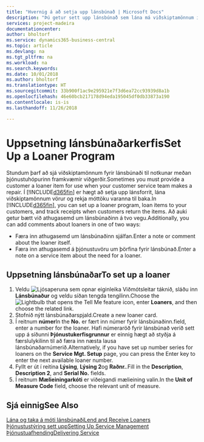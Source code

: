 ```yaml
---
title: "Hvernig á að setja upp lánsbúnað | Microsoft Docs"
description: "Þú getur sett upp lánsbúnað sem lána má viðskiptamönnum í stað þjónustuvöru á meðan hún er í þjónustu."
services: project-madeira
documentationcenter: 
author: bholtorf
ms.service: dynamics365-business-central
ms.topic: article
ms.devlang: na
ms.tgt_pltfrm: na
ms.workload: na
ms.search.keywords: 
ms.date: 10/01/2018
ms.author: bholtorf
ms.translationtype: HT
ms.sourcegitcommit: 33b900f1ac9e295921e7f3d6ea72cc93939d8a1b
ms.openlocfilehash: 46e60bcb217178d94eda195045df0db33873a190
ms.contentlocale: is-is
ms.lasthandoff: 11/26/2018

---
```

# <a name="set-up-a-loaner-program"></a><span data-ttu-id="c2feb-103">Uppsetning lánsbúnaðarkerfis</span><span class="sxs-lookup"><span data-stu-id="c2feb-103">Set Up a Loaner Program</span></span>
<span data-ttu-id="c2feb-104">Stundum þarf að sjá viðskiptamönnum fyrir lánsbúnaði til notkunar meðan þjónustuhópurinn framkvæmir viðgerðir.</span><span class="sxs-lookup"><span data-stu-id="c2feb-104">Sometimes you must provide a customer a loaner item for use when your customer service team makes a repair.</span></span> <span data-ttu-id="c2feb-105">Í [!INCLUDE[d365fin](includes/d365fin_md.md)] er hægt að setja upp lánsforrit, lána viðskiptamönnum vörur og rekja móttöku varanna til baka.</span><span class="sxs-lookup"><span data-stu-id="c2feb-105">In [!INCLUDE[d365fin](includes/d365fin_md.md)], you can set up a loaner program, loan items to your customers, and track receipts when customers return the items.</span></span> <span data-ttu-id="c2feb-106">Að auki getur bætt við athugasemd um lánsbúnaðinn á tvo vegu.</span><span class="sxs-lookup"><span data-stu-id="c2feb-106">Additionally, you can add comments about loaners in one of two ways:</span></span>  
  
* <span data-ttu-id="c2feb-107">Færa inn athugasemd um lánsbúnaðinn sjálfan.</span><span class="sxs-lookup"><span data-stu-id="c2feb-107">Enter a note or comment about the loaner itself.</span></span>  
* <span data-ttu-id="c2feb-108">Færa inn athugasemd á þjónustuvöru um þörfina fyrir lánsbúnað.</span><span class="sxs-lookup"><span data-stu-id="c2feb-108">Enter a note on a service item about the need for a loaner.</span></span>  

## <a name="to-set-up-a-loaner"></a><span data-ttu-id="c2feb-109">Uppsetning lánsbúnaðar</span><span class="sxs-lookup"><span data-stu-id="c2feb-109">To set up a loaner</span></span>  
1. <span data-ttu-id="c2feb-110">Veldu ![Ljósaperuna sem opnar eiginleika Viðmótsleitar](media/ui-search/search_small.png "Segðu mér hvað þú vilt gera") táknið, sláðu inn **Lánsbúnaður** og veldu síðan tengda tengilinn.</span><span class="sxs-lookup"><span data-stu-id="c2feb-110">Choose the ![Lightbulb that opens the Tell Me feature](media/ui-search/search_small.png "Tell me what you want to do") icon, enter **Loaners**, and then choose the related link.</span></span>  
2. <span data-ttu-id="c2feb-111">Stofnið nýtt lánsbúnaðarspjald.</span><span class="sxs-lookup"><span data-stu-id="c2feb-111">Create a new loaner card.</span></span> 
3. <span data-ttu-id="c2feb-112">Í reitnum **númer**</span><span class="sxs-lookup"><span data-stu-id="c2feb-112">In the **No.**</span></span> <span data-ttu-id="c2feb-113">er fært inn númer fyrir lánsbúnaðinn.</span><span class="sxs-lookup"><span data-stu-id="c2feb-113">field, enter a number for the loaner.</span></span> <span data-ttu-id="c2feb-114">Hafi númeraröð fyrir lánsbúnað verið sett upp á síðunni **Þjónustukerfisgrunnur** er einnig hægt að styðja á færslulykilinn til að færa inn næsta lausa lánsbúnaðarnúmerið.</span><span class="sxs-lookup"><span data-stu-id="c2feb-114">Alternatively, if you have set up number series for loaners on the **Service Mgt. Setup** page, you can press the Enter key to enter the next available loaner number.</span></span>  
4. <span data-ttu-id="c2feb-115">Fyllt er út í reitina **Lýsing**, **Lýsing 2**og **Raðnr.**.</span><span class="sxs-lookup"><span data-stu-id="c2feb-115">Fill in the **Description**, **Description 2**, and **Serial No.** fields.</span></span>  
5. <span data-ttu-id="c2feb-116">Í reitnum **Mælieiningarkóti** er viðeigandi mælieining valin.</span><span class="sxs-lookup"><span data-stu-id="c2feb-116">In the **Unit of Measure Code** field, choose the relevant unit of measure.</span></span>  
  
## <a name="see-also"></a><span data-ttu-id="c2feb-117">Sjá einnig</span><span class="sxs-lookup"><span data-stu-id="c2feb-117">See Also</span></span>
[<span data-ttu-id="c2feb-118">Lána og taka á móti lánsbúnaði</span><span class="sxs-lookup"><span data-stu-id="c2feb-118">Lend and Receive Loaners</span></span>](service-how-to-lend-receive-loaners.md)  
[<span data-ttu-id="c2feb-119">Þjónustustýring sett upp</span><span class="sxs-lookup"><span data-stu-id="c2feb-119">Setting Up Service Management</span></span>](service-setup-service.md)  
[<span data-ttu-id="c2feb-120">Þjónustuafhending</span><span class="sxs-lookup"><span data-stu-id="c2feb-120">Delivering Service</span></span>](service-deliver-service.md)  


